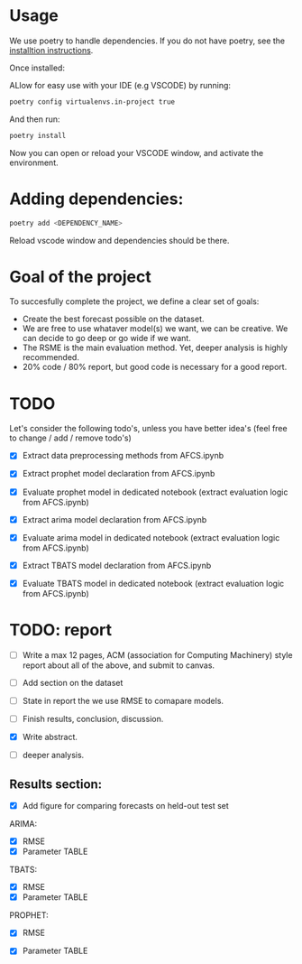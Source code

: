 # Usage
We use poetry to handle dependencies.
If you do not have poetry, see the [installtion instructions](https://python-poetry.org/docs/#installing-with-the-official-installer).

Once installed:

ALlow for easy use with your IDE (e.g VSCODE) by running:

```bash
poetry config virtualenvs.in-project true

```
And then run:

```bash
poetry install
```

Now you can open or reload your VSCODE window, and activate the environment.

# Adding dependencies:

```bash
poetry add <DEPENDENCY_NAME>

```

Reload vscode window and dependencies should be there.


# Goal of the project

To succesfully complete the project, we define a clear set of goals:

- Create the best forecast possible on the dataset.
- We are free to use whataver model(s) we want, we can be creative. We can decide to go deep or go wide if we want.
- The RSME is the main evaluation method. Yet, deeper analysis is highly recommended.
- 20% code / 80% report, but good code is necessary for a good report.


# TODO
Let's consider the following todo's, unless you have better idea's (feel free to change / add / remove todo's)

- [x] Extract data preprocessing methods from AFCS.ipynb

- [x] Extract prophet model declaration from AFCS.ipynb
- [x] Evaluate prophet model in dedicated notebook (extract evaluation logic from AFCS.ipynb)

- [X] Extract arima model declaration from AFCS.ipynb
- [X] Evaluate arima model in dedicated notebook (extract evaluation logic from AFCS.ipynb)

- [X] Extract TBATS model declaration from AFCS.ipynb
- [X] Evaluate TBATS model in dedicated notebook (extract evaluation logic from AFCS.ipynb)




# TODO: report

- [ ] Write a max 12 pages, ACM (association for Computing Machinery) style report about all of the above, and submit to canvas.
- [ ] Add section on the dataset
- [ ] State in report the we use RMSE to comapare models.
- [ ] Finish results, conclusion, discussion.
- [X] Write abstract.
- [ ] deeper analysis.


## Results section:

- [X] Add figure for comparing forecasts on held-out test set
  

ARIMA:
- [X] RMSE
- [X] Parameter TABLE

TBATS:
- [x] RMSE
- [X] Parameter TABLE

PROPHET:
- [X] RMSE
- [X] Parameter TABLE

